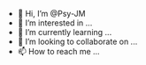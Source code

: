 - 👋 Hi, I’m @Psy-JM
- 👀 I’m interested in ...
- 🌱 I’m currently learning ...
- 💞️ I’m looking to collaborate on ...
- 📫 How to reach me ...

<!---
Psy-JM/Psy-JM is a ✨ special ✨ repository because its `README.md` (this file) appears on your GitHub profile.
You can click the Preview link to take a look at your changes.
--->
